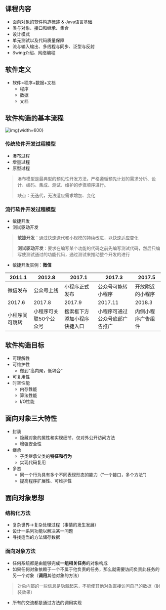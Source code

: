 ## 课程内容

- 面向对象的软件构造概述 & Java语言基础
- 类与对象、接口和继承、集合
- 设计模式
- 单元测试以及代码质量保障
- 流与输入输出、多线程与同步、泛型与反射
- Swing介绍、网络编程

## 软件定义

- 软件=程序+数据+文档
    - 程序
    - 数据
    - 文档

## 软件构造的基本流程

![img](https://github.com/dinorextim/dinorextim.github.io/blob/main/docs/images/java1-1.png?raw=true){width=600}

### 传统软件开发过程模型

- 瀑布过程
- 增量过程
- 原型过程

> 瀑布模型是最典型的预见性开发方法，严格遵循预先计划的需求分析、设计、编码、集成、测试、维护的步骤顺序进行。
> 
> 缺点：无迭代，无法适应需求增加、变化

### 流行软件开发过程模型

- 敏捷开发
- 测试驱动开发

> **敏捷开发**：通过快速迭代和小规模的持续改进，以快速适应变化
>
> **测试驱动开发**：要求在编写某个功能的代码之前先编写测试代码，然后只编写使测试通过的功能代码，通过测试来推动整个开发的进行

- 敏捷开发实例：**微信**

|2011.1|2012.8|2017.1|2017.3|2017.5|
|-|-|-|-|-|
|微信发布|公众号上线|小程序正式发布|公众号可能转小程序|开放附近的小程序|
|2017.6|2017.8|2017.9|2017.11|2018.3|
|小程序间可跳转|小程序可关联50个公众号|搜索框下方添加小程序快捷入口|小程序可通过公众号底部广告推广|内侧小程序广告组件|
 
## 软件构造目标

- 可理解性
- 可维护性
    - 做到“高内聚，低耦合”
- 可复用性
- 时空性能
    - 内存性能
    - 算法性能
    - I/O性能

## 面向对象三大特性

- 封装
    - 隐藏对象的属性和实现细节，仅对外公开访问方法
    - 增强安全性
- 继承
    - 子类继承父类的**特征和行为**
    - 实现代码复用
- 多态
    - 同一个行为具有多个不同表现形态的能力（“一个接口，多个方法”）
    - 提高程序扩展性、可维护性

## 面向对象思想

### 结构化方法

- 复杂世界$\to$复杂处理过程（事情的发生发展）
- 设计一系列功能以解决某一问题
- 寻找适当的方法储存数据

### 面向对象方法

- 任何系统都是由能够完成**一组相关任务**的对象构成
- 如果任何对象依赖于一个不属于他负责的任务，那么就需要访问负责此任务的另一个对象（**调用**其他对象的方法）

> 对象内部的一些信息是隐藏起来，不能使其他对象直接访问自己的数据（封装效果）

- 所有的交流都是通过方法的调用实现